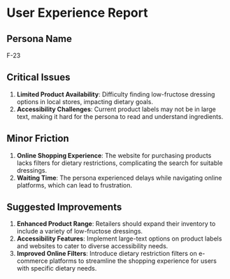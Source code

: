 # User Experience Report

## Persona Name
F-23

## Critical Issues
1. **Limited Product Availability**: Difficulty finding low-fructose dressing options in local stores, impacting dietary goals.
2. **Accessibility Challenges**: Current product labels may not be in large text, making it hard for the persona to read and understand ingredients.

## Minor Friction
1. **Online Shopping Experience**: The website for purchasing products lacks filters for dietary restrictions, complicating the search for suitable dressings.
2. **Waiting Time**: The persona experienced delays while navigating online platforms, which can lead to frustration.

## Suggested Improvements
1. **Enhanced Product Range**: Retailers should expand their inventory to include a variety of low-fructose dressings.
2. **Accessibility Features**: Implement large-text options on product labels and websites to cater to diverse accessibility needs.
3. **Improved Online Filters**: Introduce dietary restriction filters on e-commerce platforms to streamline the shopping experience for users with specific dietary needs.